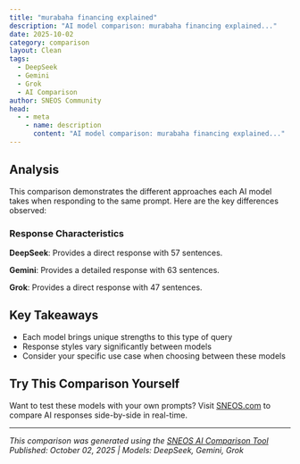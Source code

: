 ```yaml
---
title: "murabaha financing explained"
description: "AI model comparison: murabaha financing explained..."
date: 2025-10-02
category: comparison
layout: Clean
tags:
  - DeepSeek
  - Gemini
  - Grok
  - AI Comparison
author: SNEOS Community
head:
  - - meta
    - name: description
      content: "AI model comparison: murabaha financing explained..."
---
```


<ChatComparison
  title="murabaha financing explained"
  prompt="murabaha financing explained"
  :responses='{
    "DeepSeek": "Of course. Here is a detailed explanation of Murabaha financing, broken down for clarity.\n\n### At a Glance: What is Murabaha?\n\nMurabaha is **not an interest-bearing loan**. It is a **cost-plus-profit sale** and is one of the most common forms of Islamic finance.\n\nIn simple terms: Instead of lending you money to buy something (which would involve interest, or *riba*), the bank **buys the asset you need** and then **sells it to you at a higher, pre-agreed price**. This markup takes the place of interest.\n\n---\n\n### The Step-by-Step Process of a Murabaha Transaction\n\nLet\u0027s use a classic example: A business needs to buy a $50,000 piece of machinery.\n\n**Step 1: Promise and Agreement**\n*   The business (the customer) approaches the Islamic bank and requests a Murabaha financing for the specific machinery.\n*   Both parties negotiate and sign a master agreement outlining the terms, including the bank\u0027s profit margin (markup). The customer promises to buy the asset from the bank once it is acquired.\n\n**Step 2: Purchase by the Bank**\n*   The bank purchases the machinery from the original supplier for $50,000 using its own funds.\n*   The bank takes legal ownership of the asset. This carries a risk for the bank, which is a key requirement\u2014it cannot profit from a risk-free loan.\n\n**Step 3: Sale to the Customer**\n*   The bank immediately sells the machinery to the business. The sale price is not $50,000, but the **cost price plus a pre-agreed profit margin** (e.g., $50,000 \u002B $5,000 = $55,000).\n*   This $55,000 price is fixed and cannot be increased later, even if the customer is late on a payment (though late payment penalties may be applied, which are typically donated to charity to avoid *riba*).\n\n**Step 4: Payment by the Customer**\n*   The business pays the bank the $55,000, usually in installments over a fixed period (e.g., 24 monthly installments of $2,291.67).\n\n**Key Difference from a Conventional Loan:**\n*   **Conventional Loan:** The bank lends you $50,000. You owe $50,000 (principal) \u002B $5,000 (interest). The interest is charged on the *money*.\n*   **Murabaha:** The bank sells you a $50,000 *asset*. You owe $55,000 for the *asset*. The profit is embedded in the price of the *commodity*.\n\n---\n\n### Core Principles of Islamic Finance Upheld by Murabaha\n\nMurabaha is designed to comply with Shariah law by adhering to these principles:\n\n1.  **Prohibition of Riba (Interest):** This is the most critical rule. Earning a guaranteed return on a loan of money is forbidden. Murabaha avoids this because the bank\u0027s profit comes from a *sale of a real asset*, not from lending money.\n\n2.  **Asset-Backed Transaction:** The financing must be linked to a real, tangible, and identifiable asset. The bank must own the asset, even if briefly, taking on risk (*Al-Ghunm bil Ghurm* - \u0022no gain without risk\u0022).\n\n3.  **Avoidance of Gharar (Excessive Uncertainty):** All terms must be clear and transparent from the outset. The cost price, the profit margin, and the final selling price are fully disclosed and agreed upon by both parties.\n\n4.  **Prohibition of Maisir (Gambling/Speculation):** The transaction is based on a real economic activity (the purchase and sale of an asset), not speculation on price movements.\n\n---\n\n### Common Uses of Murabaha Financing\n\n*   **Trade Finance:** For importing or exporting goods.\n*   **Consumer Goods:** Purchasing cars, appliances, or electronics through \u0022Islamic auto finance\u0022 or \u0022Islamic personal finance.\u0022\n*   **Real Estate:** For home acquisition (though other models like *Musharakah* are often preferred).\n*   **Working Capital:** For businesses to purchase raw materials or inventory.\n*   **Commodity Financing.**\n\n---\n\n### Advantages and Disadvantages\n\n| Advantages | Disadvantages |\n| :--- | :--- |\n| **Shariah-Compliant:** Provides a viable alternative for Muslims. | **Not a \u0022True Partnership\u0022:** It is a debt-creating instrument, not a profit-and-loss sharing one like *Mudarabah*. |\n| **Fixed Cost:** The customer knows the total cost upfront, aiding in budgeting. | **Higher Cost:** Can be more expensive than conventional loans due to multiple transactions (double transfer of title) and associated fees. |\n| **Simplicity:** The structure is relatively straightforward and easy to understand. | **Criticism:** Some Islamic scholars criticize its overuse, arguing it mimics conventional loans too closely and moves away from the ideal risk-sharing model of Islamic finance. |\n| **Low Risk for Bank:** The bank has a fixed return, making it less risky than profit-sharing models. | **Asset Ownership Risk:** The bank bears the risk of owning the asset, even if briefly. |\n\n### Summary\n\nThink of Murabaha as a **\u0022buying and selling\u0022 arrangement** rather than a \u0022lending\u0022 arrangement. The Islamic bank acts as a **trading intermediary** rather than a money lender. While it is a form of debt financing and has its critics, it remains a cornerstone of modern Islamic finance due to its practicality and clear compliance with the prohibition of interest.",
    "Gemini": "Murabaha financing, often called \u0022cost-plus financing,\u0022 is a Sharia-compliant (Islamic law) financing agreement where a financial institution purchases an asset on behalf of a customer and then sells it to the customer at a higher price, which includes the cost of the asset plus an agreed-upon profit margin.  It\u0027s essentially a halal alternative to a conventional loan.\n\nHere\u0027s a breakdown of the key elements and how it works:\n\n**Key Elements of Murabaha Financing:**\n\n*   **Asset-Based:**  It must involve the purchase and sale of a tangible asset (e.g., a car, property, equipment, inventory). Money itself cannot be the commodity being sold.\n*   **Fixed Profit Margin:**  The profit margin is agreed upon in advance and is fixed throughout the financing period.  This contrasts with interest-based loans where interest rates can fluctuate.\n*   **Transparency:** All costs and the profit margin must be clearly disclosed to the customer. There are no hidden fees.\n*   **Sharia Compliance:**  It adheres to Islamic principles, specifically the prohibition of *riba* (interest) and *gharar* (excessive uncertainty or speculation).\n\n**How Murabaha Financing Works (Step-by-Step):**\n\n1.  **Customer Request:** The customer identifies the asset they want to purchase and approaches a financial institution (e.g., Islamic bank).\n\n2.  **Bank Purchase:** The bank purchases the asset from the supplier at the current market price. The bank owns the asset at this stage.\n\n3.  **Agreement and Sale:**  The bank and the customer enter into a Murabaha agreement. The agreement specifies:\n    *   The original cost of the asset (as purchased by the bank).\n    *   The bank\u0027s profit margin (agreed upon in advance).\n    *   The total selling price (cost \u002B profit).\n    *   The payment schedule (installments).\n    *   Any other relevant terms and conditions.\n\n4.  **Transfer of Ownership:**  The bank sells the asset to the customer at the agreed-upon total price. Ownership is transferred to the customer.\n\n5.  **Payment in Installments:** The customer pays the bank the total price (cost \u002B profit) in agreed-upon installments over a specified period.\n\n**Example:**\n\nLet\u0027s say a customer wants to buy a car that costs $20,000.\n\n1.  The customer approaches an Islamic bank for Murabaha financing.\n2.  The bank purchases the car for $20,000.\n3.  The bank and customer agree on a profit margin of $2,000.\n4.  The Murabaha agreement states that the bank will sell the car to the customer for $22,000 (20,000 \u002B 2,000).\n5.  The customer pays $22,000 in installments over the agreed-upon period (e.g., 5 years).\n\n**Key Differences Between Murabaha and Conventional Loans:**\n\n| Feature         | Murabaha Financing                                                                       | Conventional Loan                                                                      |\n|-----------------|------------------------------------------------------------------------------------------|-----------------------------------------------------------------------------------------|\n| **Basis**       | Sale of goods at a markup (cost \u002B profit)                                              | Lending of money with interest                                                           |\n| **Profit**      | Fixed and agreed upon in advance                                                            | Interest rate, which can be fixed or variable                                               |\n| **Asset Focus** | Must involve a tangible asset                                                             | Can be used for any purpose, even without a specific asset                                  |\n| **Sharia Compliant** | Yes                                                                                        | No                                                                                         |\n| **Transparency**| High; all costs and profit margins are disclosed                                             | May not always have full transparency regarding fees and calculations                       |\n| **Ownership**   | Bank owns the asset initially, then transfers ownership to the customer upon sale.          | Bank lends money; ownership of the purchased asset lies with the borrower from the start. |\n\n**Advantages of Murabaha Financing:**\n\n*   **Sharia Compliance:** Adheres to Islamic principles, making it suitable for Muslims seeking halal financial solutions.\n*   **Fixed Payments:** The fixed profit margin provides predictable payment amounts, making budgeting easier.\n*   **Transparency:** Full disclosure of costs and profit margins ensures a transparent transaction.\n*   **Simple Structure:** Relatively straightforward to understand and implement.\n\n**Disadvantages of Murabaha Financing:**\n\n*   **Potentially Higher Cost:**  Depending on the market, the profit margin may sometimes result in a higher overall cost compared to conventional loans, although this is not always the case.\n*   **Complexity in Documentation:** The documentation required can be more extensive than that of a conventional loan due to the need to document the purchase and sale of the asset.\n*   **Limited Flexibility:**  Since the profit margin is fixed, there is less flexibility compared to variable-rate loans.\n*   **Availability:** Murabaha financing might not be as readily available as conventional loans in all regions.\n\n**Common Uses of Murabaha Financing:**\n\n*   **Home Purchases:**  Financing the purchase of residential properties.\n*   **Car Financing:**  Financing the purchase of vehicles.\n*   **Business Inventory Financing:**  Helping businesses purchase inventory.\n*   **Equipment Financing:**  Financing the purchase of equipment for businesses.\n*   **Working Capital Financing:**  Providing short-term financing for business operations.\n\n**Important Considerations:**\n\n*   **Do your research:**  Compare the costs and terms of Murabaha financing with other financing options, including conventional loans, to ensure you\u0027re getting the best deal.\n*   **Understand the contract:** Carefully review the Murabaha agreement before signing to ensure you understand all the terms and conditions.\n*   **Seek professional advice:** Consult with a financial advisor or Islamic finance expert if you have any questions or need help understanding the complexities of Murabaha financing.\n\nIn conclusion, Murabaha financing provides a Sharia-compliant alternative to conventional lending by focusing on the purchase and sale of assets with a pre-agreed profit margin. While it offers several advantages, including Sharia compliance and transparency, it\u0027s crucial to understand its limitations and potential costs before making a decision.\n",
    "Grok": "Murabaha financing is a common Islamic financial structure used as an alternative to conventional interest-based loans. It is widely used in Islamic banking and finance to facilitate the purchase of goods or assets in a Sharia-compliant manner. Here\u0027s a detailed explanation:\n\n### What is Murabaha?\nMurabaha, often translated as \u0022cost-plus financing,\u0022 is a type of sale contract where the seller (often a bank or financial institution) purchases an asset or commodity at the request of the buyer (client) and then sells it to the buyer at a higher price, which includes a disclosed profit margin. The payment is typically made in installments over an agreed period.\n\nUnlike conventional loans, Murabaha avoids the concept of interest (riba), which is prohibited in Islamic law. Instead, the profit is derived from the difference between the cost price and the selling price, and this profit is agreed upon by both parties upfront.\n\n### How Does Murabaha Financing Work?\n1. **Client\u0027s Request**: The client identifies an asset or commodity they wish to purchase (e.g., a car, property, or equipment) and approaches an Islamic financial institution for financing.\n2. **Purchase by the Bank**: The bank or financial institution buys the asset directly from the supplier or seller on behalf of the client.\n3. **Sale to the Client**: The bank then sells the asset to the client at a higher price, which includes the original cost plus a pre-agreed profit margin. This profit is fixed and transparent.\n4. **Payment in Installments**: The client agrees to pay the total price (cost \u002B profit) in installments over a specified period. The payment schedule is agreed upon at the time of the contract.\n5. **Ownership and Risk**: Typically, the bank transfers ownership of the asset to the client after the sale, though in some cases, the bank may retain ownership until the client completes all payments (similar to a hire-purchase agreement).\n\n### Key Features of Murabaha\n- **Sharia Compliance**: Murabaha avoids interest and ensures that the transaction is based on the sale of tangible goods or assets, aligning with Islamic principles.\n- **Transparency**: The cost of the asset and the profit margin are fully disclosed to the client.\n- **Fixed Profit**: The profit margin does not change over time, even if payments are delayed (though penalties for late payment may be applied in some cases, often donated to charity to avoid riba).\n- **Asset-Backed**: The transaction must be linked to a real, identifiable asset or commodity, as speculative or intangible transactions are not allowed under Sharia law.\n\n### Example of Murabaha Financing\nSuppose a client wants to buy a car worth $20,000 but does not have the funds to pay upfront. They approach an Islamic bank for financing:\n1. The bank purchases the car from the dealer for $20,000.\n2. The bank sells the car to the client for $22,000 (including a $2,000 profit margin).\n3. The client agrees to pay the $22,000 in monthly installments over 5 years.\n4. The client takes possession of the car, and the bank earns a fixed profit of $2,000 over the payment period without charging interest.\n\n### Advantages of Murabaha\n- **Sharia-Compliant**: It adheres to Islamic principles by avoiding interest.\n- **Accessibility**: Allows individuals and businesses to acquire assets without paying the full amount upfront.\n- **Predictability**: Fixed profit margins mean there are no surprises in terms of cost.\n- **Ethical**: Focuses on real economic activity and asset-backed transactions.\n\n### Disadvantages of Murabaha\n- **Higher Cost**: The total amount paid (cost \u002B profit) may be higher than the market price of the asset.\n- **Limited Flexibility**: The profit margin is fixed and cannot be adjusted based on changing economic conditions.\n- **Criticism**: Some scholars argue that Murabaha closely resembles interest-based financing in practice, as the profit margin often mirrors prevailing interest rates.\n\n### Applications of Murabaha\n- **Personal Financing**: For purchasing cars, homes, or consumer goods.\n- **Trade Financing**: For importing or exporting goods.\n- **Business Financing**: For acquiring machinery, equipment, or inventory.\n\nIn summary, Murabaha financing is a Sharia-compliant mechanism that facilitates asset purchases through a cost-plus sale contract, ensuring ethical and transparent dealings while avoiding interest. It is one of the most widely used tools in Islamic finance due to its simplicity and alignment with Islamic principles."
  }'
  published-date="09:02"
/>

## Analysis

This comparison demonstrates the different approaches each AI model takes when responding to the same prompt. Here are the key differences observed:

### Response Characteristics

**DeepSeek**: Provides a direct response with 57 sentences. 

**Gemini**: Provides a detailed response with 63 sentences. 

**Grok**: Provides a direct response with 47 sentences. 

## Key Takeaways

- Each model brings unique strengths to this type of query
- Response styles vary significantly between models
- Consider your specific use case when choosing between these models

## Try This Comparison Yourself

Want to test these models with your own prompts? Visit [SNEOS.com](https://sneos.com) to compare AI responses side-by-side in real-time.

---

*This comparison was generated using the [SNEOS AI Comparison Tool](https://sneos.com)*
*Published: October 02, 2025 | Models: DeepSeek, Gemini, Grok*

